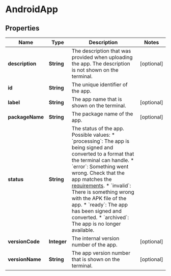 

# AndroidApp


## Properties

| Name | Type | Description | Notes |
|------------ | ------------- | ------------- | -------------|
|**description** | **String** | The description that was provided when uploading the app. The description is not shown on the terminal. |  [optional] |
|**id** | **String** | The unique identifier of the app. |  |
|**label** | **String** | The app name that is shown on the terminal. |  [optional] |
|**packageName** | **String** | The package name of the app. |  [optional] |
|**status** | **String** | The status of the app. Possible values:  * &#x60;processing&#x60;: The app is being signed and converted to a format that the terminal can handle. * &#x60;error&#x60;: Something went wrong. Check that the app matches the [requirements](https://docs.adyen.com/point-of-sale/android-terminals/app-requirements). * &#x60;invalid&#x60;: There is something wrong with the APK file of the app. * &#x60;ready&#x60;: The app has been signed and converted. * &#x60;archived&#x60;: The app is no longer available. |  |
|**versionCode** | **Integer** | The internal version number of the app. |  [optional] |
|**versionName** | **String** | The app version number that is shown on the terminal. |  [optional] |



